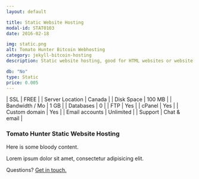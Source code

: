 ```yaml
---
layout: default

title: Static Website Hosting
modal-id: STAT0103
date: 2016-02-18

img: static.png
alt: Tomato Hunter Bitcoin Webhosting
category: jekyll-bitcoin-hosting
description: Static website hosting, good for HTML websites or website generators - Jekyll, Octopress and other. Paid with Bitcoin.

db: "No"
type: Static
price: 0.005
---
```



| SSL | <span>FREE</span> |
| Server Location | Canada |
| Disk Space | 100 MB |
| Bandwidth / Mo | 1 GB |
| Databases | 0 |
| FTP | Yes |
| cPanel | Yes |
| Custom domain | Yes |
| Email accounts | Unlimited |
| Support | Chat & email |


### Tomato Hunter Static Website Hosting

Here is some bloody content.

Lorem ipsum dolor sit amet, consectetur adipisicing elit.

Questions? [Get in touch.](/#contact)

